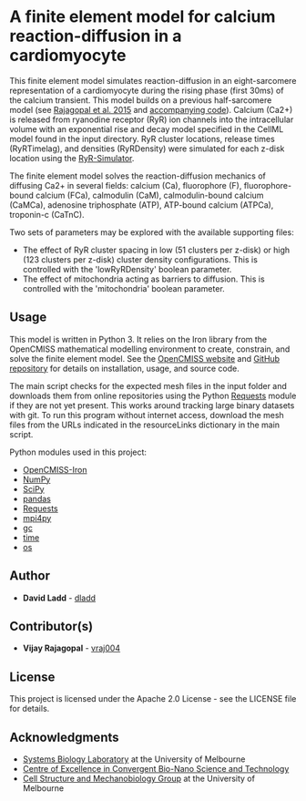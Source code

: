 # A finite element model for calcium reaction-diffusion in a cardiomyocyte 

This finite element model simulates reaction-diffusion in an eight-sarcomere representation of a cardiomyocyte during the rising phase (first 30ms) of the calcium transient. This model builds on a previous half-sarcomere model (see [Rajagopal et al. 2015](https://journals.plos.org/ploscompbiol/article?id=10.1371/journal.pcbi.1004417) and [accompanying code](https://github.com/CellSMB/cardiac_ecc)). Calcium (Ca2+) is released from ryanodine receptor (RyR) ion channels into the intracellular volume with an exponential rise and decay model specified in the CellML model found in the input directory. RyR cluster locations, release times (RyRTimelag), and densities (RyRDensity) were simulated for each z-disk location using the [RyR-Simulator](https://github.com/CellSMB/RyR-simulator). 

The finite element model solves the reaction-diffusion mechanics of diffusing Ca2+ in several fields: calcium (Ca), fluorophore (F), fluorophore-bound calcium (FCa), calmodulin (CaM), calmodulin-bound calcium (CaMCa), adenosine triphosphate (ATP), ATP-bound calcium (ATPCa), troponin-c (CaTnC).

Two sets of parameters may be explored with the available supporting files:

* The effect of RyR cluster spacing in low (51 clusters per z-disk) or high (123
clusters per z-disk) cluster density configurations. This is controlled with the
'lowRyRDensity' boolean parameter.
* The effect of mitochondria acting as barriers to diffusion. This is controlled
  with the 'mitochondria' boolean parameter.

## Usage

This model is written in Python 3. It relies on the Iron library from the OpenCMISS mathematical modelling environment to create, constrain, and solve the finite element model. See the [OpenCMISS website](https://www.opencmiss.org) and [GitHub repository](https://github.com/OpenCMISS/iron) for details on installation, usage, and source code. 

The main script checks for the expected mesh files in the input folder and downloads them from online repositories using the Python [Requests](http://docs.python-requests.org/en/master/) module if they are not yet present. This works around tracking large binary datasets with git. To run this program without internet access, download the mesh files from the URLs indicated in the resourceLinks dictionary in the main script.

Python modules used in this project:

* [OpenCMISS-Iron](https://www.opencmiss.org/)
* [NumPy](https://www.numpy.org/)
* [SciPy](https://www.scipy.org/)
* [pandas](https://pandas.pydata.org/)
* [Requests](http://docs.python-requests.org/en/master/)
* [mpi4py](https://mpi4py.readthedocs.io/en/stable/)
* [gc](https://docs.python.org/3/library/gc.html)
* [time](https://docs.python.org/3/library/time.html)
* [os](https://docs.python.org/3/library/os.html)

## Author

* **David Ladd** - [dladd](https://github.com/dladd)

## Contributor(s)

* **Vijay Rajagopal** - [vraj004](https://github.com/vraj004)

## License

This project is licensed under the Apache 2.0 License - see the LICENSE file for details.

## Acknowledgments

* [Systems Biology Laboratory](https://systemsbiologylaboratory.org.au/) at the University of Melbourne
* [Centre of Excellence in Convergent Bio-Nano Science and Technology](https://www.cbns.org.au/)
* [Cell Structure and Mechanobiology Group](https://cellularsmb.org/) at the University of Melbourne

